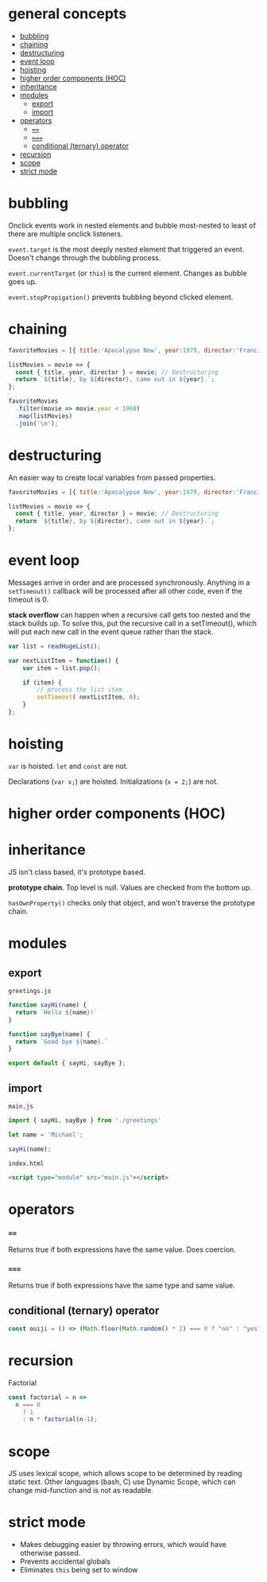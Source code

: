 # general concepts

<!-- TOC -->
- [bubbling](#bubbling)
- [chaining](#chaining)
- [destructuring](#destructuring)
- [event loop](#event-loop)
- [hoisting](#hoisting)
- [higher order components (HOC)](#higher-order-components-hoc)
- [inheritance](#inheritance)
- [modules](#modules)
  - [export](#export)
  - [import](#import)
- [operators](#operators)
  - [`==`](#)
  - [`===`](#-1)
  - [conditional (ternary) operator](#conditional-ternary-operator)
- [recursion](#recursion)
- [scope](#scope)
- [strict mode](#strict-mode)

<!-- TOC END -->


# bubbling
Onclick events work in nested elements and bubble most-nested to least of there are multiple onclick listeners.

`event.target` is the most deeply nested element that triggered an event. Doesn't change through the bubbling process.

`event.currentTarget` (or `this`) is the current element. Changes as bubble goes up.

`event.stopPropigation()` prevents bubbling beyond clicked element.



# chaining
```JavaScript
favoriteMovies = [{ title:'Apocalypse Now', year:1979, director:'Francis Ford Coppola' }, { title:'Citizen Kane', year:1941, director:'Orsen Wells' }, { title:'Metropolis', year:1927, director:'Fritz Lang'}, { title:'Modern Times', year:1936, director:'Charlie Chaplin' }, { title:'The Fellowship of the Ring', year:2001, director:'Peter Jackson' }];

listMovies = movie => {
  const { title, year, director } = movie; // Destructuring
  return `${title}, by ${director}, came out in ${year}.`;
};

favoriteMovies
  .filter(movie => movie.year < 1960)
  .map(listMovies)
  .join('\n');
```



# destructuring
An easier way to create local variables from passed properties.
```JavaScript
favoriteMovies = [{ title:'Apocalypse Now', year:1979, director:'Francis Ford Coppola' }, { title:'Citizen Kane', year:1941, director:'Orsen Wells' }, { title:'Metropolis', year:1927, director:'Fritz Lang'}, { title:'Modern Times', year:1936, director:'Charlie Chaplin' }, { title:'The Fellowship of the Ring', year:2001, director:'Peter Jackson' }];

listMovies = movie => {
  const { title, year, director } = movie; // Destructuring
  return `${title}, by ${director}, came out in ${year}.`;
};
```



# event loop
Messages arrive in order and are processed synchronously. Anything in a `setTimeout()` callback will be processed after all other code, even if the timeout is 0.

__stack overflow__ can happen when a recursive call gets too nested and the stack builds up. To solve this, put the recursive call in a setTimeout(), which will put each new call in the event queue rather than the stack.
```javascript
var list = readHugeList();

var nextListItem = function() {
    var item = list.pop();

    if (item) {
        // process the list item...
        setTimeout( nextListItem, 0);
    }
};
```



# hoisting
`var` is hoisted. `let` and `const` are not.

Declarations (`var x;`) are hoisted. Initializations (`x = 2;`) are not.



# higher order components (HOC)



# inheritance
JS isn't class based, it's prototype based.

__prototype chain__. Top level is null. Values are checked from the bottom up.

`hasOwnProperty()` checks only that object, and won't traverse the prototype chain.


# modules


## export
`greetings.js`
```javascript
function sayHi(name) {
  return `Hello ${name}!`
}

function sayBye(name) {
  return `Good bye ${name}.`
}

export default { sayHi, sayBye };
```

## import
`main.js`
```javascript
import { sayHi, sayBye } from './greetings'

let name = 'Michael';

sayHi(name);
```

`index.html`
```html
<script type="module" src="main.js"></script>
```



# operators

### `==`
Returns true if both expressions have the same value. Does coercion.

### `===`
Returns true if both expressions have the same type and same value.

## conditional (ternary) operator
```javascript
const ouiji = () => (Math.floor(Math.random() * 2) === 0 ? "no" : "yes");
```



# recursion
Factorial
```javascript
const factorial = n =>
  n === 0
    ? 1
    : n * factorial(n-1);
```



# scope
JS uses lexical scope, which allows scope to be determined by reading static text. Other languages (bash, C) use Dynamic Scope, which can change mid-function and is not as readable.



# strict mode
* Makes debugging easier by throwing errors, which would have otherwise passed.
* Prevents accidental globals
* Eliminates `this` being set to window
